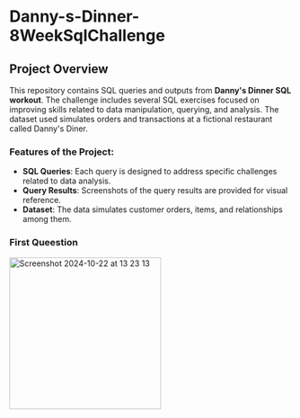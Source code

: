 # Danny-s-Dinner-8WeekSqlChallenge


## Project Overview

This repository contains SQL queries and outputs from **Danny's Dinner SQL workout**. The challenge includes several SQL exercises focused on improving skills related to data manipulation, querying, and analysis. The dataset used simulates orders and transactions at a fictional restaurant called Danny's Diner.


### Features of the Project:

- **SQL Queries**: Each query is designed to address specific challenges related to data analysis.
- **Query Results**: Screenshots of the query results are provided for visual reference.
- **Dataset**: The data simulates customer orders, items, and relationships among them.


### First Queestion



<img width="270" alt="Screenshot 2024-10-22 at 13 23 13" src="https://github.com/user-attachments/assets/eeb05390-a0e8-41f6-beb6-77a1107330db">
